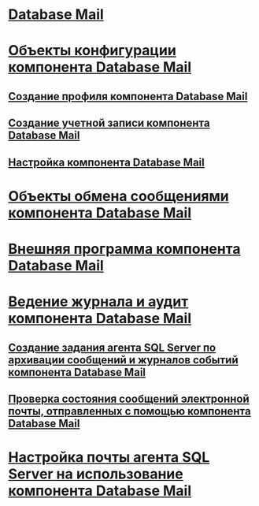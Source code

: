 # [Database Mail](database-mail.md)
# [Объекты конфигурации компонента Database Mail](database-mail-configuration-objects.md)
## [Создание профиля компонента Database Mail](create-a-database-mail-profile.md)
## [Создание учетной записи компонента Database Mail](create-a-database-mail-account.md)
## [Настройка компонента Database Mail](configure-database-mail.md)
# [Объекты обмена сообщениями компонента Database Mail](database-mail-messaging-objects.md)
# [Внешняя программа компонента Database Mail](database-mail-external-program.md)
# [Ведение журнала и аудит компонента Database Mail](database-mail-log-and-audits.md)
## [Создание задания агента SQL Server по архивации сообщений и журналов событий компонента Database Mail](create-a-sql-server-agent-job-to-archive-database-mail-messages-and-event-logs.md)
## [Проверка состояния сообщений электронной почты, отправленных с помощью компонента Database Mail](check-the-status-of-e-mail-messages-sent-with-database-mail.md)
# [Настройка почты агента SQL Server на использование компонента Database Mail](configure-sql-server-agent-mail-to-use-database-mail.md)
